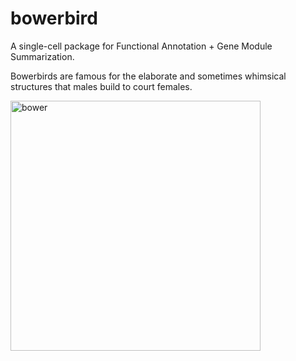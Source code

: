 # bowerbird
 A single-cell package for Functional Annotation + Gene Module Summarization. 
 
 Bowerbirds are famous for the elaborate and sometimes whimsical structures that males build to court females.

<img src="https://archinect.imgix.net/uploads/vc/vco5znw3f06d9gdu.jpg" alt="bower" width="400"/>
